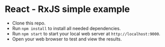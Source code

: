 # React - RxJS simple example
* Clone this repo.
* Run `npm install` to install all needed dependencies.
* Run `npm start` to start your local web server at `http://localhost:9000`.
* Open your web browser to test and view the results.